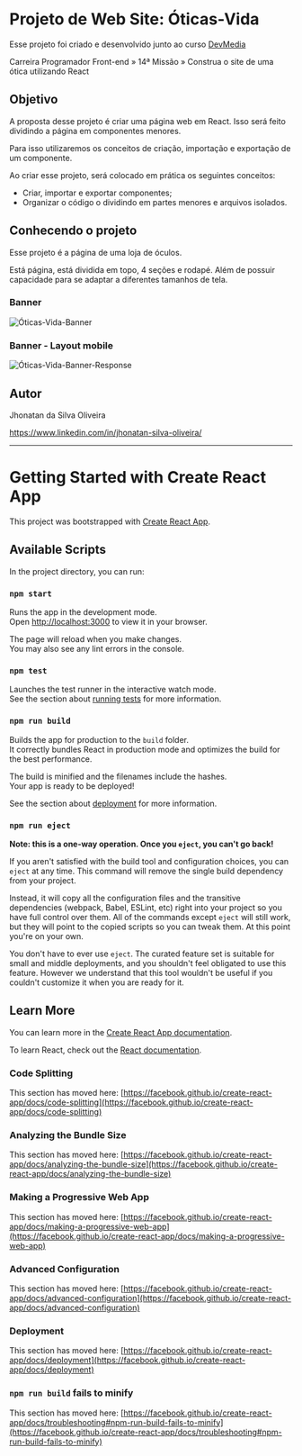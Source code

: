 # Projeto de Web Site: Óticas-Vida

Esse projeto foi criado e desenvolvido junto ao curso [DevMedia](https://www.devmedia.com.br/cursos/)

Carreira Programador Front-end » 14ª Missão » Construa o site de uma ótica utilizando React

## Objetivo

A proposta desse projeto é criar uma página web em React. Isso será feito dividindo a página em componentes menores.

Para isso utilizaremos os conceitos de criação, importação e exportação de um componente.

Ao criar esse projeto, será colocado em prática os seguintes conceitos:
<ul>
  <li>Criar, importar e exportar componentes;</li>
  <li>Organizar o código o dividindo em partes menores e arquivos isolados.</li>
</ul>

## Conhecendo o projeto

Esse projeto é a página de uma loja de óculos.

Está página, está dividida em topo, 4 seções e rodapé. Além de possuir capacidade para se adaptar a diferentes tamanhos de tela.

<div>
  <h3>Banner</h3>
  
  ![Óticas-Vida-Banner](https://user-images.githubusercontent.com/109807189/204596439-f602a882-750a-49a0-8cbb-fbdc03950177.png)
  
  <h3>Banner - Layout mobile</h3>
  
  ![Óticas-Vida-Banner-Response](https://user-images.githubusercontent.com/109807189/204596561-7a3aeac4-0b7f-4f94-b461-b0b3b76f9615.png)
  
</div>

## Autor

Jhonatan da Silva Oliveira

https://www.linkedin.com/in/jhonatan-silva-oliveira/

---

# Getting Started with Create React App

This project was bootstrapped with [Create React App](https://github.com/facebook/create-react-app).

## Available Scripts

In the project directory, you can run:

### `npm start`

Runs the app in the development mode.\
Open [http://localhost:3000](http://localhost:3000) to view it in your browser.

The page will reload when you make changes.\
You may also see any lint errors in the console.

### `npm test`

Launches the test runner in the interactive watch mode.\
See the section about [running tests](https://facebook.github.io/create-react-app/docs/running-tests) for more information.

### `npm run build`

Builds the app for production to the `build` folder.\
It correctly bundles React in production mode and optimizes the build for the best performance.

The build is minified and the filenames include the hashes.\
Your app is ready to be deployed!

See the section about [deployment](https://facebook.github.io/create-react-app/docs/deployment) for more information.

### `npm run eject`

**Note: this is a one-way operation. Once you `eject`, you can't go back!**

If you aren't satisfied with the build tool and configuration choices, you can `eject` at any time. This command will remove the single build dependency from your project.

Instead, it will copy all the configuration files and the transitive dependencies (webpack, Babel, ESLint, etc) right into your project so you have full control over them. All of the commands except `eject` will still work, but they will point to the copied scripts so you can tweak them. At this point you're on your own.

You don't have to ever use `eject`. The curated feature set is suitable for small and middle deployments, and you shouldn't feel obligated to use this feature. However we understand that this tool wouldn't be useful if you couldn't customize it when you are ready for it.

## Learn More

You can learn more in the [Create React App documentation](https://facebook.github.io/create-react-app/docs/getting-started).

To learn React, check out the [React documentation](https://reactjs.org/).

### Code Splitting

This section has moved here: [https://facebook.github.io/create-react-app/docs/code-splitting](https://facebook.github.io/create-react-app/docs/code-splitting)

### Analyzing the Bundle Size

This section has moved here: [https://facebook.github.io/create-react-app/docs/analyzing-the-bundle-size](https://facebook.github.io/create-react-app/docs/analyzing-the-bundle-size)

### Making a Progressive Web App

This section has moved here: [https://facebook.github.io/create-react-app/docs/making-a-progressive-web-app](https://facebook.github.io/create-react-app/docs/making-a-progressive-web-app)

### Advanced Configuration

This section has moved here: [https://facebook.github.io/create-react-app/docs/advanced-configuration](https://facebook.github.io/create-react-app/docs/advanced-configuration)

### Deployment

This section has moved here: [https://facebook.github.io/create-react-app/docs/deployment](https://facebook.github.io/create-react-app/docs/deployment)

### `npm run build` fails to minify

This section has moved here: [https://facebook.github.io/create-react-app/docs/troubleshooting#npm-run-build-fails-to-minify](https://facebook.github.io/create-react-app/docs/troubleshooting#npm-run-build-fails-to-minify)
